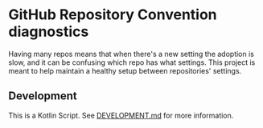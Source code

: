 # GitHub Repository Convention diagnostics

Having many repos means that when there's a new setting the adoption is slow, and it can be confusing which repo has what settings. This project is meant to help maintain a healthy setup between repositories' settings.

## Development

This is a Kotlin Script. See [DEVELOPMENT.md](../../docs/DEVELOPMENT.md) for more information.
